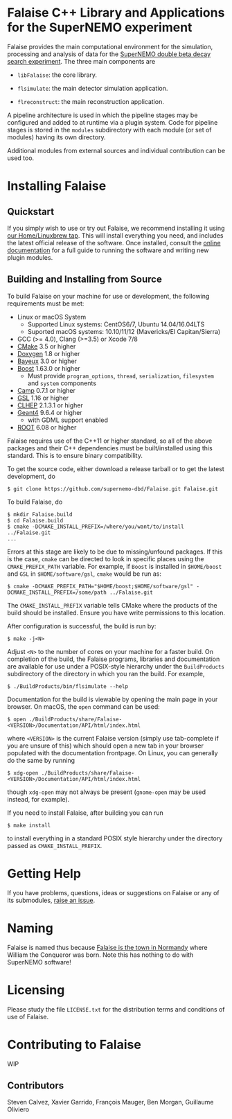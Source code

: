 # Falaise C++ Library and Applications for the SuperNEMO experiment

Falaise provides the main computational environment for the simulation,
processing and analysis of data for the [SuperNEMO double beta decay search
experiment](http://nemo.in2p3.fr). The three main components are

- `libFalaise`: the core library.

- `flsimulate`: the main detector simulation application.

- `flreconstruct`: the main reconstruction application.

A pipeline architecture is used in which the pipeline stages
may be configured and added to at runtime via a plugin system.
Code for pipeline stages is stored in the ``modules`` subdirectory
with each module (or set of modules) having its own directory.

Additional modules from external sources and individual contribution
can be used too.

# Installing Falaise
## Quickstart
If you simply wish to use or try out Falaise, we recommend installing it
using [our Home/Linuxbrew tap](https://github.com/SuperNEMO-dbd/homebrew-cadfael).
This will install everything you need, and includes the latest official
release of the software. Once installed, consult the [online documentation](https://supernemo-dbd.github.io/Falaise)
for a full guide to running the software and writing new plugin modules.

## Building and Installing from Source
To build Falaise on your machine for use or development, the following requirements
must be met:

- Linux or macOS System
  - Supported Linux systems: CentOS6/7, Ubuntu 14.04/16.04LTS
  - Suported macOS systems: 10.10/11/12 (Mavericks/El Capitan/Sierra)
- GCC (>= 4.0), Clang (>=3.5) or Xcode 7/8
- [CMake](https://cmake.org) 3.5 or higher
- [Doxygen](http://www.doxygen.org) 1.8 or higher
- [Bayeux](https://github.com/SuperNEMO-DBD/Bayeux) 3.0 or higher
- [Boost](https:/boost.org) 1.63.0 or higher
  - Must provide `program_options`, `thread`, `serialization`, `filesystem` and `system` components
- [Camp](https://github.com/tegesoft/camp) 0.7.1 or higher
- [GSL](http://www.gnu.org/s/gsl) 1.16 or higher
- [CLHEP](http://proj-clhep.web.cern.ch) 2.1.3.1 or higher
- [Geant4](http://geant4.cern.ch) 9.6.4 or higher
   - with GDML support enabled
- [ROOT](http://root.cern.ch) 6.08 or higher

Falaise requires use of the C++11 or higher standard, so all of the above packages
and their C++ dependencies must be built/installed using this standard. This is
to ensure binary compatibility.

To get the source code, either download a release tarball or to get the latest development,
do

```
$ git clone https://github.com/supernemo-dbd/Falaise.git Falaise.git
```

To build Falaise, do

```
$ mkdir Falaise.build
$ cd Falaise.build
$ cmake -DCMAKE_INSTALL_PREFIX=/where/you/want/to/install ../Falaise.git
...
```

Errors at this stage are likely to be due to missing/unfound packages. If this is the
case, `cmake` can be directed to look in specific places using the `CMAKE_PREFIX_PATH`
variable. For example, if `Boost` is installed in `$HOME/boost` and `GSL` in `$HOME/software/gsl`,
`cmake` would be run as:

```
$ cmake -DCMAKE_PREFIX_PATH="$HOME/boost;$HOME/software/gsl" -DCMAKE_INSTALL_PREFIX=/some/path ../Falaise.git
```

The `CMAKE_INSTALL_PREFIX` variable tells CMake where the products of the build
should be installed. Ensure you have write permissions to this location.

After configuration is successful, the build is run by:

```
$ make -j<N>
```

Adjust `<N>` to the number of cores on your machine for a faster build.
On completion of the build, the Falaise programs, libraries and documentation are available
for use under a POSIX-style hierarchy under the `BuildProducts` subdirectory of
the directory in which you ran the build. For example, 

```
$ ./BuildProducts/bin/flsimulate --help
```

Documentation for the build is viewable by opening the main page in your browser.
On macOS, the `open` command can be used:

```
$ open ./BuildProducts/share/Falaise-<VERSION>/Documentation/API/html/index.html
```

where ``<VERSION>`` is the current Falaise version (simply use tab-complete
if you are unsure of this)
which should open a new tab in your browser populated with the documentation
frontpage. On Linux, you can generally do the same by running

```
$ xdg-open ./BuildProducts/share/Falaise-<VERSION>/Documentation/API/html/index.html
```

though ``xdg-open`` may not always be present (``gnome-open`` may be used
instead, for example).

If you need to install Falaise, after building you can run

```
$ make install
```

to install everything in a standard POSIX style hierarchy under the directory
passed as ``CMAKE_INSTALL_PREFIX``.


# Getting Help

If you have problems, questions, ideas or suggestions on Falaise or
any of its submodules, [raise an issue](https://supernemo-dbd.github.io/Falaise/issues).


# Naming
Falaise is named thus because [Falaise is the town in Normandy](http://en.wikipedia.org/wiki/Falaise,_Calvados) where William
the Conqueror was born. Note this has nothing to do with SuperNEMO software!

# Licensing
Please study the file ``LICENSE.txt`` for the distribution terms and
conditions of use of Falaise.


# Contributing to Falaise
WIP

## Contributors

Steven Calvez, Xavier Garrido, François Mauger, Ben Morgan, Guillaume Oliviero
